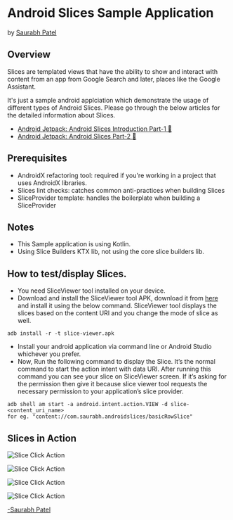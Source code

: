 # Android Slices Sample Application

by [Saurabh Patel](https://medium.com/@saurabhkpatel)

## Overview
Slices are templated views that have the ability to show and interact with content from an app from Google Search and later, places like the Google Assistant. 

It's just a sample android applciation which demonstrate the usage of different types of Android Slices. Please go through the below articles for the detailed information about Slices.

- [Android Jetpack: Android Slices Introduction Part-1 🍰](https://medium.com/@saurabhkpatel/android-jetpack-android-slices-introduction-cf0ce0f3e885)
- [Android Jetpack: Android Slices Part-2 🍰](https://medium.com/@saurabhkpatel/android-jetpack-android-slices-part-2-688bede57f2d)

## Prerequisites

- AndroidX refactoring tool: required if you're working in a project that uses AndroidX libraries.
- Slices lint checks: catches common anti-practices when building Slices
- SliceProvider template: handles the boilerplate when building a SliceProvider

## Notes
- This Sample application is using Kotlin.
- Using Slice Builders KTX lib, not using the core slice builders lib.

## How to test/display Slices.
- You need SliceViewer tool installed on your device.
- Download and install the SliceViewer tool APK, download it from [here](https://github.com/googlesamples/android-SliceViewer/releases) and install it using the below command. SliceViewer tool displays the slices based on the content URI and you change the mode of slice as well.

`adb install -r -t slice-viewer.apk`

- Install your android application via command line or Android Studio whichever you prefer. 
- Now, Run the following command to display the Slice. It’s the normal command to start the action intent with data URI. After running this command you can see your slice on SliceViewer screen. If it’s asking for the permission then give it because slice viewer tool requests the necessary permission to your application’s slice provider.

```
adb shell am start -a android.intent.action.VIEW -d slice-<content_uri_name>
for eg. "content://com.saurabh.androidslices/basicRowSlice"
```


## Slices in Action

![Slice Click Action](https://github.com/saurabhkpatel/SampleAndroidSlice/blob/master/screenshots/SliceAction.gif)

![Slice Click Action](https://github.com/saurabhkpatel/SampleAndroidSlice/blob/master/screenshots/GridRowSlices.jpg)

![Slice Click Action](https://github.com/saurabhkpatel/SampleAndroidSlice/blob/master/screenshots/DelayContentSlice.gif)

![Slice Click Action](https://github.com/saurabhkpatel/SampleAndroidSlice/blob/master/screenshots/InputRangeSlice.png)


[-Saurabh Patel](https://medium.com/@saurabhkpatel)

